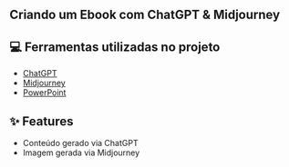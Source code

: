 ## Criando um Ebook com ChatGPT & Midjourney

## 💻 Ferramentas utilizadas no projeto

- [ChatGPT](https://chatgpt.com)
- [Midjourney](https://www.midjourney.com/home)
- [PowerPoint](https://www.microsoft.com/pt-br/powerpoint)

## ✨ Features

- Conteúdo gerado via ChatGPT
- Imagem gerada via Midjourney

